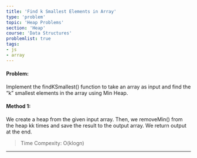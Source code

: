 ```yaml
---
title: 'Find k Smallest Elements in Array'
type: 'problem'
topic: 'Heap Problems'
section: 'Heap'
course: 'Data Structures'
problemlist: true
tags:
- js
- array
---
```

#### Problem:
Implement the findKSmallest() function to take an array as input and find the “k” smallest elements in the array using Min Heap. 

#### Method 1:
We create a heap from the given input array. Then, we removeMin() from the heap kk times and save the result to the output array. We return output at the end.

> Time Compexity: O(klogn)




---

